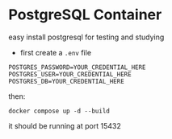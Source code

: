 # PostgreSQL Container

easy install postgresql for testing and studying

- first create a `.env` file

```shell
POSTGRES_PASSWORD=YOUR_CREDENTIAL_HERE
POSTGRES_USER=YOUR_CREDENTIAL_HERE
POSTGRES_DB=YOUR_CREDENTIAL_HERE
```

then:

```shell
docker compose up -d --build
```

it should be running at port 15432
